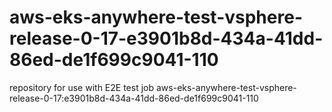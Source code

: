 # aws-eks-anywhere-test-vsphere-release-0-17-e3901b8d-434a-41dd-86ed-de1f699c9041-110
repository for use with E2E test job aws-eks-anywhere-test-vsphere-release-0-17:e3901b8d-434a-41dd-86ed-de1f699c9041-110
